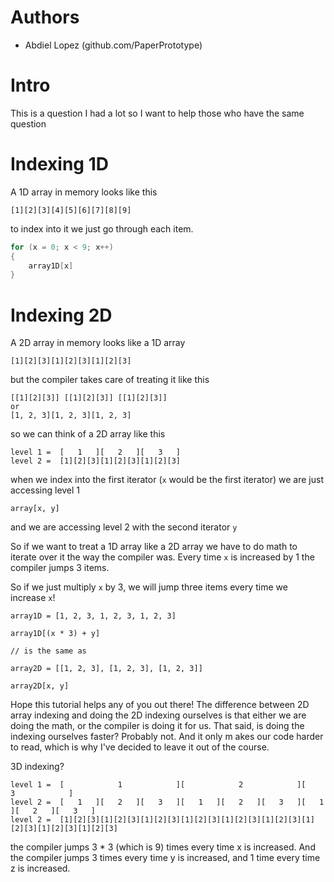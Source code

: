 # Authors
 - Abdiel Lopez (github.com/PaperPrototype)

# Intro
This is a question I had a lot so I want to help those who have the same question

# Indexing 1D
A 1D array in memory looks like this

```
[1][2][3][4][5][6][7][8][9]
```

to index into it we just go through each item.

```cs
for (x = 0; x < 9; x++)
{
    array1D[x]
}
```

# Indexing 2D
A 2D array in memory looks like a 1D array

```
[1][2][3][1][2][3][1][2][3]
```

but the compiler takes care of treating it like this

```
[[1][2][3]] [[1][2][3]] [[1][2][3]]
or
[1, 2, 3][1, 2, 3][1, 2, 3]
```

so we can think of a 2D array like this

```
level 1 =  [   1   ][   2   ][   3   ]
level 2 =  [1][2][3][1][2][3][1][2][3]
```

when we index into the first iterator (`x` would be the first iterator) we are just accessing level 1

```
array[x, y]
```

and we are accessing level 2 with the second iterator `y`

So if we want to treat a 1D array like a 2D array we have to do math to iterate over it the way the compiler was. Every time `x` is increased by 1 the compiler jumps 3 items.

So if we just multiply `x` by 3, we will jump three items every time we increase `x`!

```
array1D = [1, 2, 3, 1, 2, 3, 1, 2, 3]

array1D[(x * 3) + y]

// is the same as

array2D = [[1, 2, 3], [1, 2, 3], [1, 2, 3]]

array2D[x, y]
```

Hope this tutorial helps any of you out there! The difference between 2D array indexing and doing the 2D indexing ourselves is that either we are doing the math, or the compiler is doing it for us. That said, is doing the indexing ourselves faster? Probably not. And it only m akes our code harder to read, which is why I've decided to leave it out of the course.

3D indexing?

```
level 1 =  [            1            ][            2            ][            3            ]
level 2 =  [   1   ][   2   ][   3   ][   1   ][   2   ][   3   ][   1   ][   2   ][   3   ]
level 2 =  [1][2][3][1][2][3][1][2][3][1][2][3][1][2][3][1][2][3][1][2][3][1][2][3][1][2][3]
```

the compiler jumps 3 * 3 (which is 9) times every time x is increased. And the compiler jumps 3 times every time y is increased, and 1 time every time z is increased.